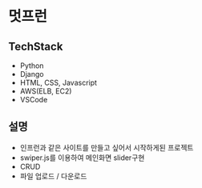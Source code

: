 # 멋프런

## TechStack
+ Python
+ Django
+ HTML, CSS, Javascript
+ AWS(ELB, EC2)
+ VSCode

## 설명
+ 인프런과 같은 사이트를 만들고 싶어서 시작하게된 프로젝트
+ swiper.js를 이용하여 메인화면 slider구현
+ CRUD
+ 파일 업로드 / 다운로드
